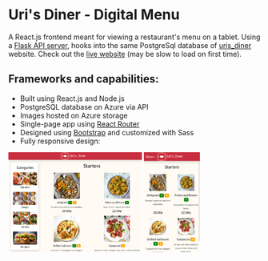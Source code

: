 # Uri's Diner - Digital Menu

A React.js frontend meant for viewing a restaurant's menu on a tablet. Using a [Flask API server](https://github.com/ugthefluffster/uris_diner_api), hooks into the same PostgreSql database of [uris_diner](https://github.com/ugthefluffster/uris_diner) website.
Check out the [live website](https://uris-diner-digital-menu.wittywave-70237434.germanywestcentral.azurecontainerapps.io/) (may be slow to load on first time).

## Frameworks and capabilities:
- Built using React.js and Node.js
- PostgreSQL database on Azure via API
- Images hosted on Azure storage
- Single-page app using [React Router](https://reactrouter.com/en/main)
- Designed using [Bootstrap](https://getbootstrap.com/) and customized with Sass
- Fully responsive design:
<div>
<img src="https://raw.githubusercontent.com/ugthefluffster/uris-diner-digital-menu/main/example-images/digital-menu-tablet.png" height="200">
<img src="https://raw.githubusercontent.com/ugthefluffster/uris-diner-digital-menu/main/example-images/digital-menu-phone.png" height="200">
</div>
